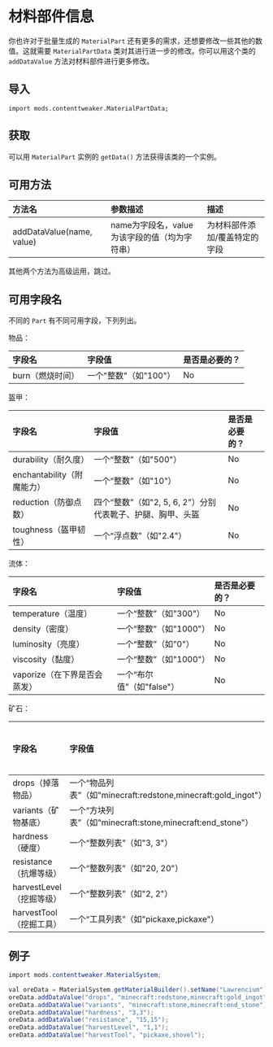 # 材料部件信息

你也许对于批量生成的 `MaterialPart` 还有更多的需求，还想要修改一些其他的数值。这就需要 `MaterialPartData` 类对其进行进一步的修改。你可以用这个类的 `addDataValue` 方法对材料部件进行更多修改。

## 导入

`import mods.contenttweaker.MaterialPartData;`

## 获取

可以用 `MaterialPart` 实例的 `getData()` 方法获得该类的一个实例。

## 可用方法

| 方法名 | 参数描述 | 描述 |
| :--- | :--- | :--- |
| addDataValue\(name, value\) | name为字段名，value为该字段的值（均为字符串） | 为材料部件添加/覆盖特定的字段 |

其他两个方法为高级运用，跳过。

## 可用字段名

不同的 `Part` 有不同可用字段，下列列出。

物品：

| 字段名 | 字段值 | 是否是必要的？ |
| :--- | :--- | :--- |
| burn（燃烧时间） | 一个"整数"（如"100"） | No |

盔甲：

| 字段名 | 字段值 | 是否是必要的？ |
| :--- | :--- | :--- |
| durability（耐久度） | 一个“整数”（如"500"） | No |
| enchantability（附魔能力） | 一个“整数”（如"10"） | No |
| reduction（防御点数） | 四个“整数”（如"2, 5, 6, 2"）分别代表靴子、护腿、胸甲、头盔 | No |
| toughness（盔甲韧性） | 一个“浮点数”（如"2.4"） | No |

流体：

| 字段名 | 字段值 | 是否是必要的？ |
| :--- | :--- | :--- |
| temperature（温度） | 一个“整数”（如"300"） | No |
| density（密度） | 一个“整数”（如"1000"） | No |
| luminosity（亮度） | 一个“整数”（如"0"） | No |
| viscosity（黏度） | 一个“整数”（如"1000"） | No |
| vaporize（在下界是否会蒸发） | 一个“布尔值”（如"false"） | No |

矿石：

| 字段名 | 字段值 | 是否是必要的？ |
| :--- | :--- | :--- |
| drops（掉落物品） | 一个“物品列表”（如"minecraft:redstone,minecraft:gold\_ingot"） | No |
| variants（矿物基底） | 一个“方块列表”（如"minecraft:stone,minecraft:end\_stone"） | No |
| hardness（硬度） | 一个“整数列表”（如"3, 3"） | No |
| resistance（抗爆等级） | 一个“整数列表”（如"20, 20"） | No |
| harvestLevel（挖掘等级） | 一个“整数列表”（如"2, 2"） | No |
| harvestTool（挖掘工具） | 一个“工具列表”（如"pickaxe,pickaxe"） | No |

## 例子

```csharp
import mods.contenttweaker.MaterialSystem;

val oreData = MaterialSystem.getMaterialBuilder().setName("Lawrencium").setColor(15426660).build().registerPart("ore").getData();
oreData.addDataValue("drops", "minecraft:redstone,minecraft:gold_ingot");
oreData.addDataValue("variants", "minecraft:stone,minecraft:end_stone");
oreData.addDataValue("hardness", "3,3");
oreData.addDataValue("resistance", "15,15");
oreData.addDataValue("harvestLevel", "1,1");
oreData.addDataValue("harvestTool", "pickaxe,shovel");
```

